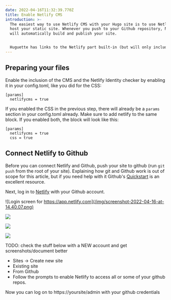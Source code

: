 ```yaml
---
date: 2022-04-16T11:32:39.770Z
title: Enable Netlify CMS
introduction: >-
  The easiest way to use Netlify CMS with your Hugo site is to use Netlify to
  host your static site. Whenever you push to your Github repository, Netlify
  will automatically build and publish your site.


  Huguette has links to the Netlify part built-in (but will only include those in your static files if you enable Netlify CMS, see below). I highly recommend that you also copy the example site over to your site to have a few Netlify CMS catergories to start with.
---
```

## Preparing your files

Enable the inclusion of the CMS and the Netlify Identity checker by enabling it in your config.toml, like you did for the CSS:

```
[params]
  netlifycms = true
```

If you enabled the CSS in the previous step, there will already be a `params` section in your config.toml already. Make sure to add netlify to the same block. If you enabled both, the block will look like this:

```
[params]
  netlifycms = true
  css = true
```

## Connect Netlify to Github

Before you can connect Netlify and Github, push your site to github (run `git push` from the root of your site). Explaining how git and Github work is out of scope for this article, but if you need help with it Github's [Quickstart](https://docs.github.com/en/get-started/quickstart) is an excellent resource.

Next, log in to [Netlify](https://app.netlify.com) with your Github account.

![Login screen for https://app.netlify.com](/img/screenshot-2022-04-16-at-14.40.07.png)

![](/img/screenshot-2022-04-16-at-21.27.47.png)

![](/img/screenshot-2022-04-16-at-21.28.25.png)

![](/img/screenshot-2022-04-16-at-21.29.07.png)

TODO: check the stuff below with a NEW account and get screenshots/document better

* Sites -> Create new site
* Existing site
* From Github
* Follow the prompts to enable Netlify to access all or some of your github repos.

Now you can log on to https://yoursite/admin with your github credentials